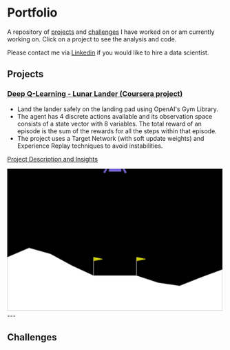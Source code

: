 # Portfolio
A repository of [projects](https://github.com/Nazalekser/portfolio/tree/main#projects) and [challenges](https://github.com/Nazalekser/portfolio/blob/main/README.md#challenges) I have worked on or am currently working on. Click on a project to see the analysis and code.

Please contact me via [Linkedin](https://www.linkedin.com/in/alex-alex-312919268/) if you would like to hire a data scientist.
## Projects

### [Deep Q-Learning - Lunar Lander (Coursera project)](https://github.com/Nazalekser/portfolio/blob/main/Projects/Luna_Lander_Project/Lunar_Lander.ipynb)
* Land the lander safely on the landing pad using OpenAI's Gym Library.
* The agent has 4 discrete actions available and its observation space consists of a state vector with 8 variables. The total reward of an episode is the sum of the rewards for all the steps within that episode.
* The project uses a Target Network (with soft update weights) and Experience Replay techniques to avoid instabilities.

[Project Description and Insights](https://github.com/Nazalekser/portfolio/tree/main/Projects/Luna_Lander_Project)

   <img src="https://github.com/Nazalekser/portfolio/blob/main/Projects/Luna_Lander_Project/images/lunar_lander.gif" width="500">
---

## Challenges
